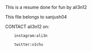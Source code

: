 This is a resume done for fun by ali3n12

This file belongs to sanjush04

CONTACT ali3n12 on:

        instagram:ali3n
        
        twitter:v1chu
        

